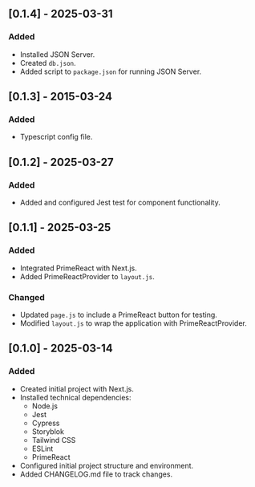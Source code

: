 ## [0.1.4] - 2025-03-31  
### Added  
- Installed JSON Server.  
- Created `db.json`.  
- Added script to `package.json` for running JSON Server. 

## [0.1.3] - 2015-03-24 
### Added 
- Typescript config file.

## [0.1.2] - 2025-03-27
### Added
- Added and configured Jest test for component functionality.

## [0.1.1] - 2025-03-25
### Added
- Integrated PrimeReact with Next.js.
- Added PrimeReactProvider to `layout.js`.

### Changed
- Updated `page.js` to include a PrimeReact button for testing.
- Modified `layout.js` to wrap the application with PrimeReactProvider.

## [0.1.0] - 2025-03-14
### Added
- Created initial project with Next.js.
- Installed technical dependencies:
  - Node.js
  - Jest
  - Cypress
  - Storyblok
  - Tailwind CSS 
  - ESLint
  - PrimeReact
- Configured initial project structure and environment.
- Added CHANGELOG.md file to track changes.